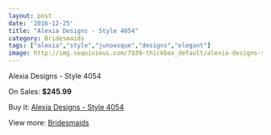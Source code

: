 ```yaml
---
layout: post
date: '2016-12-25'
title: "Alexia Designs - Style 4054"
category: Bridesmaids
tags: ["alexia","style","junoesque","designs","elegant"]
image: http://img.sequinious.com/7939-thickbox_default/alexia-designs-style-4054.jpg
---
```

Alexia Designs - Style 4054

On Sales: **$245.99**
<a href="https://www.sequinious.com/bridesmaids/3267-alexia-designs-style-4054.html"><amp-img layout="responsive" width="600" height="600" src="//img.sequinious.com/7939-thickbox_default/alexia-designs-style-4054.jpg" alt="Alexia Designs - Style 4054 0" /></a>

Buy it: [Alexia Designs - Style 4054](https://www.sequinious.com/bridesmaids/3267-alexia-designs-style-4054.html "Alexia Designs - Style 4054")

View more: [Bridesmaids](https://www.sequinious.com/3-bridesmaids "Bridesmaids")
